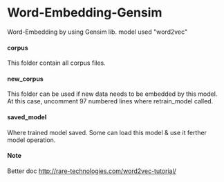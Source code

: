 # Word-Embedding-Gensim
Word-Embedding by using Gensim lib. model used "word2vec"

#### corpus
This folder contain all corpus files.

#### new_corpus
This folder can be used if new data needs to be embedded by this model. At this case, uncomment 97 numbered lines where retrain_model called.

#### saved_model
Where trained model saved. Some can load this model & use it ferther model operation.

#### Note
Better doc http://rare-technologies.com/word2vec-tutorial/


